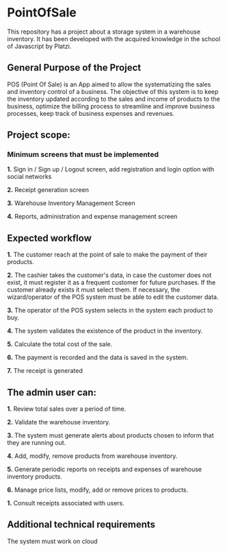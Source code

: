 # PointOfSale
This repository has a project about a storage system in a warehouse inventory. It has been developed with the acquired knowledge in the school of Javascript by Platzi.  

## General Purpose of the Project
POS (Point Of Sale) is an App aimed to allow the systematizing the sales and inventory control of a business.
The objective of this system is to keep the inventory updated according to the sales and income of products to the business, optimize the billing process to streamline and improve business processes, keep track of business expenses and revenues.

## Project scope:
### Minimum screens that must be implemented
  **1.** Sign in / Sign up / Logout screen, add registration and login option with social networks

  **2.** Receipt generation screen

  **3.** Warehouse Inventory Management Screen

  **4.** Reports, administration and expense management screen

## Expected workflow
  **1.** The customer reach at the point of sale to make the payment of their products.

  **2.** The cashier takes the customer's data, in case the customer does not exist, it must register it as a frequent                customer for future purchases.
         If the customer already exists it must select them.
         If necessary, the  wizard/operator of the POS system must be able to edit the customer data.

  **3.** The operator of the POS system selects in the system each product to buy.

  **4.** The system validates the existence of the product in the inventory.

  **5.** Calculate the total cost of the sale.

  **6.** The payment is recorded and the data is saved in the system.

  **7.** The receipt is generated

## The admin user can:

  **1.** Review total sales over a period of time.

  **2.** Validate the warehouse inventory.

  **3.** The system must generate alerts about products chosen to inform that they are running out.

  **4.** Add, modify, remove products from warehouse inventory.

  **5.** Generate periodic reports on receipts and expenses of warehouse inventory products.

  **6.** Manage price lists, modify, add or remove prices to products.

  **1.** Consult receipts associated with users.

## Additional technical requirements
The system must work on cloud
